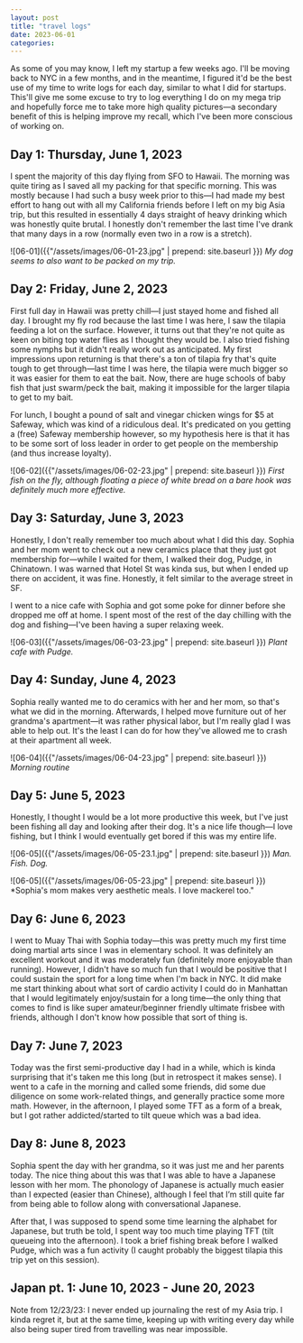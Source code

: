 ```yaml
---
layout: post
title: "travel logs"
date: 2023-06-01
categories:
---
```

As some of you may know, I left my startup a few weeks ago. I'll be moving back to NYC in a few months, and in the meantime, I figured it'd be the best use of my time to write logs for each day, similar to what I did for startups. This'll give me some excuse to try to log everything I do on my mega trip and hopefully force me to take more high quality pictures—a secondary benefit of this is helping improve my recall, which I've been more conscious of working on.

## Day 1: Thursday, June 1, 2023
I spent the majority of this day flying from SFO to Hawaii. The morning was quite tiring as I saved all my packing for that specific morning. This was mostly because I had such a busy week prior to this—I had made my best effort to hang out with all my California friends before I left on my big Asia trip, but this resulted in essentially 4 days straight of heavy drinking which was honestly quite brutal. I honestly don't remember the last time I've drank that many days in a row (normally even two in a row is a stretch).

![06-01]({{"/assets/images/06-01-23.jpg" | prepend: site.baseurl }})
*My dog seems to also want to be packed on my trip.*

## Day 2: Friday, June 2, 2023
First full day in Hawaii was pretty chill—I just stayed home and fished all day. I brought my fly rod because the last time I was here, I saw the tilapia feeding a lot on the surface. However, it turns out that they're not quite as keen on biting top water flies as I thought they would be. I also tried fishing some nymphs but it didn't really work out as anticipated. My first impressions upon returning is that there's a ton of tilapia fry that's quite tough to get through—last time I was here, the tilapia were much bigger so it was easier for them to eat the bait. Now, there are huge schools of baby fish that just swarm/peck the bait, making it impossible for the larger tilapia to get to my bait. 

For lunch, I bought a pound of salt and vinegar chicken wings for $5 at Safeway, which was kind of a ridiculous deal. It's predicated on you getting a (free) Safeway membership however, so my hypothesis here is that it has to be some sort of loss leader in order to get people on the membership (and thus increase loyalty).

![06-02]({{"/assets/images/06-02-23.jpg" | prepend: site.baseurl }})
*First fish on the fly, although floating a piece of white bread on a bare hook was definitely much more effective.*

## Day 3: Saturday, June 3, 2023
Honestly, I don't really remember too much about what I did this day. Sophia and her mom went to check out a new ceramics place that they just got membership for—while I waited for them, I walked their dog, Pudge, in Chinatown. I was warned that Hotel St was kinda sus, but when I ended up there on accident, it was fine. Honestly, it felt similar to the average street in SF.

I went to a nice cafe with Sophia and got some poke for dinner before she dropped me off at home. I spent most of the rest of the day chilling with the dog and fishing—I've been having a super relaxing week.

![06-03]({{"/assets/images/06-03-23.jpg" | prepend: site.baseurl }})
*Plant cafe with Pudge.*

## Day 4: Sunday, June 4, 2023
Sophia really wanted me to do ceramics with her and her mom, so that's what we did in the morning. Afterwards, I helped move furniture out of her grandma's apartment—it was rather physical labor, but I'm really glad I was able to help out. It's the least I can do for how they've allowed me to crash at their apartment all week.

![06-04]({{"/assets/images/06-04-23.jpg" | prepend: site.baseurl }})
*Morning routine*

## Day 5: June 5, 2023
Honestly, I thought I would be a lot more productive this week, but I've just been fishing all day and looking after their dog. It's a nice life though—I love fishing, but I think I would eventually get bored if this was my entire life.

![06-05]({{"/assets/images/06-05-23.1.jpg" | prepend: site.baseurl }})
*Man. Fish. Dog.*

![06-05]({{"/assets/images/06-05-23.jpg" | prepend: site.baseurl }})
*Sophia's mom makes very aesthetic meals. I love mackerel too."

## Day 6: June 6, 2023
I went to Muay Thai with Sophia today—this was pretty much my first time doing martial arts since I was in elementary school. It was definitely an excellent workout and it was moderately fun (definitely more enjoyable than running). However, I didn't have so much fun that I would be positive that I could sustain the sport for a long time when I'm back in NYC. It did make me start thinking about what sort of cardio activity I could do in Manhattan that I would legitimately enjoy/sustain for a long time—the only thing that comes to find is like super amateur/beginner friendly ultimate frisbee with friends, although I don't know how possible that sort of thing is.

## Day 7: June 7, 2023
Today was the first semi-productive day I had in a while, which is kinda surprising that it's taken me this long (but in retrospect it makes sense). I went to a cafe in the morning and called some friends, did some due diligence on some work-related things, and generally practice some more math. However, in the afternoon, I played some TFT as a form of a break, but I got rather addicted/started to tilt queue which was a bad idea.

## Day 8: June 8, 2023
Sophia spent the day with her grandma, so it was just me and her parents today. The nice thing about this was that I was able to have a Japanese lesson with her mom. The phonology of Japanese is actually much easier than I expected (easier than Chinese), although I feel that I’m still quite far from being able to follow along with conversational Japanese.

After that, I was supposed to spend some time learning the alphabet for Japanese, but truth be told, I spent way too much time playing TFT (tilt queueing into the afternoon). I took a brief fishing break before I walked Pudge, which was a fun activity (I caught probably the biggest tilapia this trip yet on this session).

## Japan pt. 1: June 10, 2023 - June 20, 2023

Note from 12/23/23: I never ended up journaling the rest of my Asia trip. I kinda regret it, but at the same time, keeping up with writing every day while also being super tired from travelling was near impossible.
